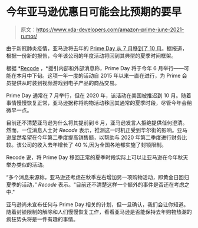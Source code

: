# 今年亚马逊优惠日可能会比预期的要早

> 原文：<https://www.xda-developers.com/amazon-prime-june-2021-rumor/>

由于新冠肺炎疫情，亚马逊将去年的 [Prime Day 从 7 月移到了 10 月](https://www.xda-developers.com/top-10-amazon-prime-day-2020-deals/)。据报道，根据一份新的报告，今年该公司的年度活动将回到其典型的夏季时间框架。

根据 *[Recode](https://www.vox.com/recode/22373054/amazon-prime-day-2021-date-june) ，*援引内部和外部消息称，Prime Day 将于今年 6 月举行——可能在本月中下旬。这项一年一度的活动自 2015 年以来一直在进行，为 Prime 会员提供从时装到视频游戏到电子产品的商品交易。

Prime Day 通常在 7 月举行，但在 2020 年，该活动在美国被推迟到 10 月。随着事情慢慢恢复正常，亚马逊据称将购物活动移回其通常的夏季时段，尽管今年会稍微早一点。

目前还不清楚亚马逊为什么将其提前到 6 月，亚马逊发言人拒绝提供任何澄清。然而，一位消息人士对 *Recode* 表示，推测这一时机正受到华尔街的影响。亚马逊显然希望在今年第二季度提高销售额，以帮助与 2020 年第二季度进行财务比较。该公司的收入去年增长了 40 %,因为全国各地都实施了封锁限制。

Recode 说，将 Prime Day 移回正常的夏季时段实际上可以让亚马逊在今年秋天举办类似的活动。

“多个消息来源称，亚马逊还考虑在秋季左右增加另一项购物活动，即黄金日回归夏季的活动，” *Recode* 表示。"目前还不清楚这样一个额外的事件是否还在考虑之中."

亚马逊尚未宣布任何与 Prime Day 相关的计划，但一旦确认，我们会让你知道。随着封锁限制的解除和人们慢慢恢复工作，看看亚马逊是否能保持去年购物热潮的疯狂势头将是一件有趣的事情。